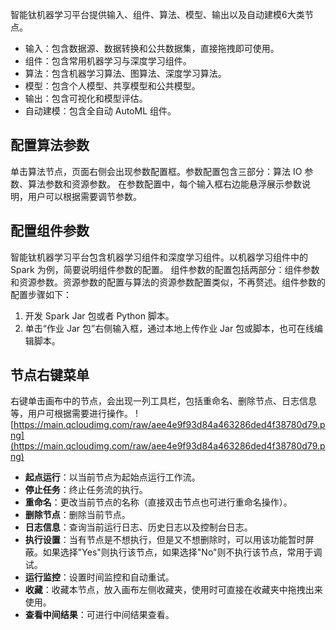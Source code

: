 
智能钛机器学习平台提供输入、组件、算法、模型、输出以及自动建模6大类节点。
- 输入：包含数据源、数据转换和公共数据集，直接拖拽即可使用。
- 组件：包含常用机器学习与深度学习组件。
- 算法：包含机器学习算法、图算法、深度学习算法。
- 模型：包含个人模型、共享模型和公共模型。
- 输出：包含可视化和模型评估。 
- 自动建模：包含全自动 AutoML 组件。

## 配置算法参数
单击算法节点，页面右侧会出现参数配置框。参数配置包含三部分：算法 IO 参数、算法参数和资源参数。
在参数配置中，每个输入框右边能悬浮展示参数说明，用户可以根据需要调节参数。

## 配置组件参数
智能钛机器学习平台包含机器学习组件和深度学习组件。以机器学习组件中的 Spark 为例，简要说明组件参数的配置。
组件参数的配置包括两部分：组件参数和资源参数。资源参数的配置与算法的资源参数配置类似，不再赘述。组件参数的配置步骤如下：
 1. 开发 Spark Jar 包或者 Python 脚本。
 2. 单击“作业 Jar 包”右侧输入框，通过本地上传作业 Jar 包或脚本，也可在线编辑脚本。

## 节点右键菜单
右键单击画布中的节点，会出现一列工具栏，包括重命名、删除节点、日志信息等，用户可根据需要进行操作。
![https://main.qcloudimg.com/raw/aee4e9f93d84a463286ded4f38780d79.png](https://main.qcloudimg.com/raw/aee4e9f93d84a463286ded4f38780d79.png)

- **起点运行**：以当前节点为起始点运行工作流。
- **停止任务**：终止任务流的执行。
- **重命名**：更改当前节点的名称（直接双击节点也可进行重命名操作）。
- **删除节点**：删除当前节点。
- **日志信息**：查询当前运行日志、历史日志以及控制台日志。
- **执行设置**：当有节点是不想执行，但是又不想删除时，可以用该功能暂时屏蔽。如果选择"Yes"则执行该节点，如果选择"No"则不执行该节点，常用于调试。
- **运行监控**：设置时间监控和自动重试。
- **收藏**：收藏本节点，放入画布左侧收藏夹，使用时可直接在收藏夹中拖拽出来使用。
- **查看中间结果**：可进行中间结果查看。
